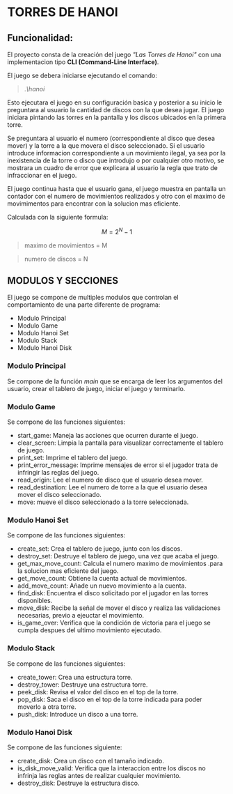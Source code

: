 # TORRES DE HANOI
## Funcionalidad:
El proyecto consta de la creación del juego *"Las Torres de Hanoi"* con una implementacion tipo **CLI (Command-Line Interface)**.

El juego se debera iniciarse ejecutando el comando:

> *.\hanoi*

Esto ejecutara el juego en su configuración basica y posterior a su inicio le preguntara al usuario la cantidad de discos con la que desea jugar. El juego iniciara pintando las torres en la pantalla y los discos ubicados en la primera torre.

Se preguntara al usuario el numero (correspondiente al disco que desea mover) y la torre a la que movera el disco seleccionado. Si el usuario introduce informacion correspondiente a un movimiento ilegal, ya sea por la inexistencia de la torre o disco que introdujo o por cualquier otro motivo, se mostrara un cuadro de error que explicara al usuario la regla que trato de infraccionar en el juego.

El juego continua hasta que el usuario gana, el juego muestra en pantalla un contador con el numero de movimientos realizados y otro con el maximo de movimimentos para encontrar con la solucion mas eficiente. 

Calculada con la siguiente formula:

$$ M = 2^{N} -1 $$

> maximo de movimientos = M

> numero de discos = N

## MODULOS Y SECCIONES
El juego se compone de multiples modulos que controlan el comportamiento de una parte diferente de programa:
* Modulo Principal
* Modulo Game
* Modulo Hanoi Set
* Modulo Stack
* Modulo Hanoi Disk

### Modulo Principal
Se compone de la función *main* que se encarga de leer los argumentos del usuario, crear el tablero de juego, iniciar el juego y terminarlo.

### Modulo Game
Se compone de las funciones siguientes:
* start_game: Maneja las acciones que ocurren durante el juego.
* clear_screen: Limpia la pantalla para visualizar correctamente el tablero de juego.
* print_set: Imprime el tablero del juego.
* print_error_message: Imprime mensajes de error si el jugador trata de infringir las reglas del juego.
* read_origin: Lee el numero de disco que el usuario desea mover.
* read_destination: Lee el numero de torre a la que el usuario desea mover el disco seleccionado.
* move: mueve el disco seleccionado a la torre seleccionada.
### Modulo Hanoi Set
Se compone de las funciones siguientes:
* create_set: Crea el tablero de juego, junto con los discos.
* destroy_set: Destruye el tablero de juego, una vez que acaba el juego.
* get_max_move_count: Calcula el numero maximo de movimientos .para la solucion mas eficiente del juego.
* get_move_count: Obtiene la cuenta actual de movimientos.
* add_move_count: Añade un nuevo movimiento a la cuenta.
* find_disk: Encuentra el disco solicitado por el jugador en las torres disponibles.
* move_disk: Recibe la señal de mover el disco y realiza las validaciones necesarias, previo a ejeuctar el movimiento.
* is_game_over: Verifica que la condición de victoria para el juego se cumpla despues del ultimo movimiento ejecutado.
### Modulo Stack
Se compone de las funciones siguientes:
* create_tower: Crea una estructura torre.
* destroy_tower: Destruye una estructura torre.
* peek_disk: Revisa el valor del disco en el top de la torre.
* pop_disk: Saca el disco en el top de la torre indicada para poder moverlo a otra torre.
* push_disk: Introduce un disco a una torre.
### Modulo Hanoi Disk
Se compone de las funciones siguiente:
* create_disk: Crea un disco con el tamaño indicado.
* is_disk_move_valid: Verifica que la interaccion entre los discos no infrinja las reglas antes de realizar cualquier movimiento.
* destroy_disk: Destruye la estructura disco.
